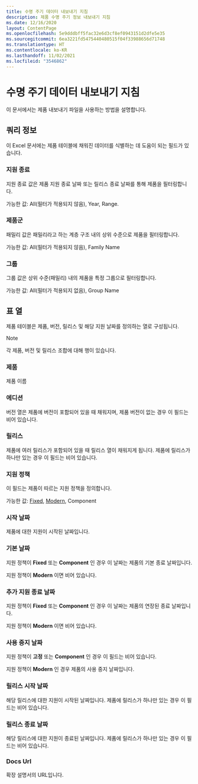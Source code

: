 ```yaml
---
title: 수명 주기 데이터 내보내기 지침
description: 제품 수명 주기 정보 내보내기 지침
ms.date: 12/16/2020
layout: ContentPage
ms.openlocfilehash: 5e9dddbff5fac32e6d3cf8ef0943151d2dfe5e35
ms.sourcegitcommit: 6ea3221fd5475440480515f04f33988656d71748
ms.translationtype: HT
ms.contentlocale: ko-KR
ms.lasthandoff: 11/02/2021
ms.locfileid: "3546862"
---
```

# <a name="lifecycle-data-export-guidance"></a>수명 주기 데이터 내보내기 지침
이 문서에서는 제품 내보내기 파일을 사용하는 방법을 설명합니다.

## <a name="query-information"></a>쿼리 정보
이 Excel 문서에는 제품 테이블에 채워진 데이터를 식별하는 데 도움이 되는 필드가 있습니다.

### <a name="end-of-support"></a>지원 종료
지원 종료 값은 제품 지원 종료 날짜 또는 릴리스 종료 날짜를 통해 제품을 필터링합니다.

가능한 값: All(필터가 적용되지 않음), Year, Range.

### <a name="family"></a>제품군
패밀리 값은 패밀리라고 하는 계층 구조 내의 상위 수준으로 제품을 필터링합니다.

가능한 값: All(필터가 적용되지 않음), Family Name

### <a name="group"></a>그룹
그룹 값은 상위 수준(패밀리) 내의 제품을 특정 그룹으로 필터링합니다.

가능한 값: All(필터가 적용되지 없음), Group Name

## <a name="table-columns"></a>표 열
제품 테이블은 제품, 버전, 릴리스 및 해당 지원 날짜를 정의하는 열로 구성됩니다.

> [!NOTE]
> 각 제품, 버전 및 릴리스 조합에 대해 행이 있습니다.

### <a name="product"></a>제품
제품 이름

### <a name="edition"></a>에디션
버전 열은 제품에 버전이 포함되어 있을 때 채워지며, 제품 버전이 없는 경우 이 필드는 비어 있습니다.

### <a name="release"></a>릴리스
제품에 여러 릴리스가 포함되어 있을 때 릴리스 열이 채워지게 됩니다.
제품에 릴리스가 하나만 있는 경우 이 필드는 비어 있습니다.

### <a name="support-policy"></a>지원 정책
이 필드는 제품이 따르는 지원 정책을 정의합니다.

가능한 값: [Fixed](/lifecycle/policies/fixed), [Modern](/lifecycle/policies/modern), Component

### <a name="start-date"></a>시작 날짜
제품에 대한 지원이 시작된 날짜입니다.

### <a name="mainstream-date"></a>기본 날짜
지원 정책이 **Fixed** 또는 **Component** 인 경우 이 날짜는 제품의 기본 종료 날짜입니다.
  
지원 정책이 **Modern** 이면 비어 있습니다.

### <a name="extended-end-date"></a>추가 지원 종료 날짜
지원 정책이 **Fixed** 또는 **Component** 인 경우 이 날짜는 제품의 연장된 종료 날짜입니다.

지원 정책이 **Modern** 이면 비어 있습니다.

### <a name="retirement-date"></a>사용 중지 날짜
지원 정책이 **고정** 또는 **Component** 인 경우 이 필드는 비어 있습니다.

지원 정책이 **Modern** 인 경우 제품의 사용 중지 날짜입니다.

### <a name="release-start-date"></a>릴리스 시작 날짜
해당 릴리스에 대한 지원이 시작된 날짜입니다. 제품에 릴리스가 하나만 있는 경우 이 필드는 비어 있습니다.
 
### <a name="release-end-date"></a>릴리스 종료 날짜
해당 릴리스에 대한 지원이 종료된 날짜입니다.
제품에 릴리스가 하나만 있는 경우 이 필드는 비어 있습니다.

### <a name="docs-url"></a>Docs Url
확장 설명서의 URL입니다.
